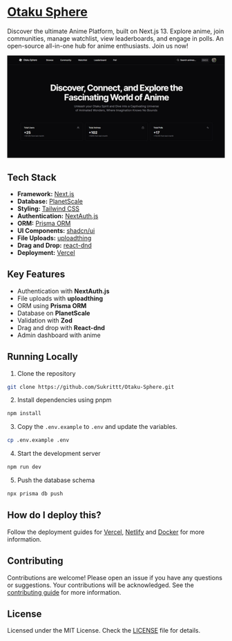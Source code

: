 # [Otaku Sphere](https://otakusphere.in)
Discover the ultimate Anime Platform, built on Next.js 13. Explore anime, join communities, manage watchlist, view leaderboards, and engage in polls. An open-source all-in-one hub for anime enthusiasts. Join us now!

[![Otaku Sphere](./public/images/home-page-snapshot.png)](https://otakusphere.in)

## Tech Stack

- **Framework:** [Next.js](https://nextjs.org)
- **Database:** [PlanetScale](http://planetscale.com/)
- **Styling:** [Tailwind CSS](https://tailwindcss.com)
- **Authentication:** [NextAuth.js](https://next-auth.js.org/)
- **ORM:** [Prisma ORM](https://www.prisma.io/)
- **UI Components:** [shadcn/ui](https://ui.shadcn.com)
- **File Uploads:** [uploadthing](https://uploadthing.com)
- **Drag and Drop:** [react-dnd](https://react-dnd.github.io/react-dnd/about)
- **Deployment:** [Vercel](https://vercel.com/dashboard)

## Key Features

- Authentication with **NextAuth.js**
- File uploads with **uploadthing**
- ORM using **Prisma ORM**
- Database on **PlanetScale**
- Validation with **Zod**
- Drag and drop with **React-dnd**
- Admin dashboard with anime


## Running Locally

1. Clone the repository

```bash
git clone https://github.com/Sukrittt/Otaku-Sphere.git
```

2. Install dependencies using pnpm

```bash
npm install
```

3. Copy the `.env.example` to `.env` and update the variables.

```bash
cp .env.example .env
```

4. Start the development server

```bash
npm run dev
```

5. Push the database schema

```bash
npx prisma db push
```

## How do I deploy this?

Follow the deployment guides for [Vercel](https://create.t3.gg/en/deployment/vercel), [Netlify](https://create.t3.gg/en/deployment/netlify) and [Docker](https://create.t3.gg/en/deployment/docker) for more information.

## Contributing

Contributions are welcome! Please open an issue if you have any questions or suggestions. Your contributions will be acknowledged. See the [contributing guide](./CONTRIBUTING.md) for more information.

## License

Licensed under the MIT License. Check the [LICENSE](./LICENSE) file for details.
